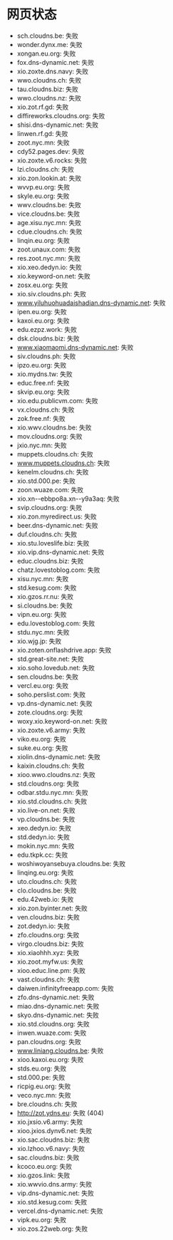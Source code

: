 # 网页状态
- sch.cloudns.be: 失败
- wonder.dynx.me: 失败
- xongan.eu.org: 失败
- fox.dns-dynamic.net: 失败
- xio.zoxte.dns.navy: 失败
- wwo.cloudns.ch: 失败
- tau.cloudns.biz: 失败
- wwo.cloudns.nz: 失败
- xio.zot.rf.gd: 失败
- diffireworks.cloudns.org: 失败
- shisi.dns-dynamic.net: 失败
- linwen.rf.gd: 失败
- zoot.nyc.mn: 失败
- cdy52.pages.dev: 失败
- xio.zoxte.v6.rocks: 失败
- lzi.cloudns.ch: 失败
- xio.zon.lookin.at: 失败
- wvvp.eu.org: 失败
- skyle.eu.org: 失败
- wwv.cloudns.be: 失败
- vice.cloudns.be: 失败
- age.xisu.nyc.mn: 失败
- cdue.cloudns.ch: 失败
- linqin.eu.org: 失败
- zoot.unaux.com: 失败
- res.zoot.nyc.mn: 失败
- xio.xeo.dedyn.io: 失败
- xio.keyword-on.net: 失败
- zosx.eu.org: 失败
- xio.siv.cloudns.ph: 失败
- www.yiluhuohuadaishadian.dns-dynamic.net: 失败
- ipen.eu.org: 失败
- kaxoi.eu.org: 失败
- edu.ezpz.work: 失败
- dsk.cloudns.biz: 失败
- www.xiaomaomi.dns-dynamic.net: 失败
- siv.cloudns.ph: 失败
- ipzo.eu.org: 失败
- xio.mydns.tw: 失败
- educ.free.nf: 失败
- skvip.eu.org: 失败
- xio.edu.publicvm.com: 失败
- vx.cloudns.ch: 失败
- zok.free.nf: 失败
- xio.wwv.cloudns.be: 失败
- mov.cloudns.org: 失败
- jxio.nyc.mn: 失败
- muppets.cloudns.ch: 失败
- www.muppets.cloudns.ch: 失败
- kenelm.cloudns.ch: 失败
- xio.std.000.pe: 失败
- zoon.wuaze.com: 失败
- xio.xn--ebbpo8a.xn--y9a3aq: 失败
- svip.cloudns.org: 失败
- xio.zon.myredirect.us: 失败
- beer.dns-dynamic.net: 失败
- duf.cloudns.ch: 失败
- xio.stu.loveslife.biz: 失败
- xio.vip.dns-dynamic.net: 失败
- educ.cloudns.biz: 失败
- chatz.lovestoblog.com: 失败
- xisu.nyc.mn: 失败
- std.kesug.com: 失败
- xio.gzos.rr.nu: 失败
- si.cloudns.be: 失败
- vipn.eu.org: 失败
- edu.lovestoblog.com: 失败
- stdu.nyc.mn: 失败
- xio.wjg.jp: 失败
- xio.zoten.onflashdrive.app: 失败
- std.great-site.net: 失败
- xio.soho.lovedub.net: 失败
- sen.cloudns.be: 失败
- vercl.eu.org: 失败
- soho.perslist.com: 失败
- vp.dns-dynamic.net: 失败
- zote.cloudns.org: 失败
- woxy.xio.keyword-on.net: 失败
- xio.zoxte.v6.army: 失败
- viko.eu.org: 失败
- suke.eu.org: 失败
- xiolin.dns-dynamic.net: 失败
- kaixin.cloudns.ch: 失败
- xioo.wwo.cloudns.nz: 失败
- std.cloudns.org: 失败
- odbar.stdu.nyc.mn: 失败
- xio.std.cloudns.ch: 失败
- xio.live-on.net: 失败
- vp.cloudns.be: 失败
- xeo.dedyn.io: 失败
- std.dedyn.io: 失败
- mokin.nyc.mn: 失败
- edu.tkpk.cc: 失败
- woshiwoyansebuya.cloudns.be: 失败
- linqing.eu.org: 失败
- uto.cloudns.ch: 失败
- clo.cloudns.be: 失败
- edu.42web.io: 失败
- xio.zon.byinter.net: 失败
- ven.cloudns.biz: 失败
- zot.dedyn.io: 失败
- zfo.cloudns.org: 失败
- virgo.cloudns.biz: 失败
- xio.xiaohhh.xyz: 失败
- xio.zoot.myfw.us: 失败
- xioo.educ.line.pm: 失败
- vast.cloudns.ch: 失败
- daiwen.infinityfreeapp.com: 失败
- zfo.dns-dynamic.net: 失败
- miao.dns-dynamic.net: 失败
- skyo.dns-dynamic.net: 失败
- xio.std.cloudns.org: 失败
- inwen.wuaze.com: 失败
- pan.cloudns.org: 失败
- www.liniang.cloudns.be: 失败
- xioo.kaxoi.eu.org: 失败
- stds.eu.org: 失败
- std.000.pe: 失败
- ricpig.eu.org: 失败
- veco.nyc.mn: 失败
- bre.cloudns.ch: 失败
- http://zot.ydns.eu: 失败 (404)
- xio.jxsio.v6.army: 失败
- xioo.jxios.dynv6.net: 失败
- xio.sac.cloudns.biz: 失败
- xio.lzhoo.v6.navy: 失败
- sac.cloudns.biz: 失败
- kcoco.eu.org: 失败
- xio.gzos.link: 失败
- xio.wwvio.dns.army: 失败
- vip.dns-dynamic.net: 失败
- xio.std.kesug.com: 失败
- vercel.dns-dynamic.net: 失败
- vipk.eu.org: 失败
- xio.zos.22web.org: 失败
